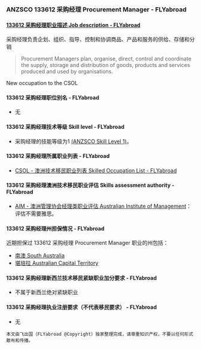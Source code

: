 ### ANZSCO 133612 采购经理 Procurement Manager - FLYabroad ###

####  [133612 采购经理职业描述 Job description - FLYabroad](http://www.flyabroadvisa.com/anzsco/1336.html#133612)

采购经理负责企划、组织、指导、控制和协调商品、产品和服务的供给、存储和分销

> Procurement Managers plan, organise, direct, control and coordinate the supply, storage and distribution of goods, products and services produced and used by organisations.

New occupation to the CSOL

#### 133612 采购经理职位别名 - FLYabroad
 
- 无

#### 133612 采购经理技术等级 Skill level - FLYabroad

- 采购经理的技能等级为1 [(ANZSCO Skill Level 1)](http://www.flyabroadvisa.com/anzsco/)。

#### 133612 采购经理所属职业列表 - FLYabroad

- [CSOL - 澳洲技术移民职业列表 Skilled Occupation List - FLYabroad](http://www.flyabroadvisa.com/sol/)

#### 133612 采购经理澳洲技术移民职业评估 Skills assessment authority - FLYabroad

- [AIM - 澳洲管理协会经理类职业评估 Australian Institute of Management](http://www.flyabroadvisa.com/ass/aim.html)：评估不需要雅思。

#### 133612 采购经理州担保情况 - FLYabroad

近期担保过 133612 采购经理 Procurement Manager 职业的州包括：

- [南澳 South Australia](http://www.flyabroadvisa.com/zdb/sa.html)
- [堪培拉 Australian Capital Territory](http://www.flyabroadvisa.com/zdb/act.html)

#### 133612 采购经理新西兰技术移民紧缺职业加分要求 - FLYabroad

- 不属于新西兰绝对紧缺职业

#### 133612 采购经理执业注册要求（不代表移民要求） - FLYabroad

- 无

`本文由飞出国（FLYabroad @Copyright）独家整理完成，请尊重知识产权，不要以任何形式散布和传播。`